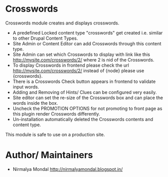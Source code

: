 Crosswords
======================
Crosswords module creates and displays crosswords.

 - A predefined Locked content type "crosswords" get created i.e. similar to other Drupal Content Types.
 - Site Admin or Content Editor can add Crosswords through this content type.
 - Site Admin can set which Crosswords to display with link like this http://mysite.com/crosswords/2/ where 2 is nid of the Crosswords.
 - To display Crosswords in frontend please check the url http://mysite.com/crosswords/2/  instead of {node} please use {crosswords}.
 - There is a Crosswords Check button appears in frontend to validate input words.
 - Adding and Removing of Hints/ Clues can be configured very easily.
 - Site editor can set the re-size of the Crosswords box and can place the words inside the box.
 - Uncheck the PROMOTION OPTIONS for not promoting to front page as this plugin render Crosswords differently.
 - Un-installation automatically deleted the Crosswords contents and content type.

This module is safe to use on a production site. 

Author/ Maintainers
======================
- Nirmalya Mondal <typo3india at gmail DOT com> http://nirmalyamondal.blogspot.in/
